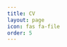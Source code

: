 ```yaml
---
title: CV
layout: page 
icon: fas fa-file
order: 5
---
```

<object data="../assets/CV_FARHAN.pdf" type='application/pdf' width="100%" height="1000px" overflow="auto" ></object>
